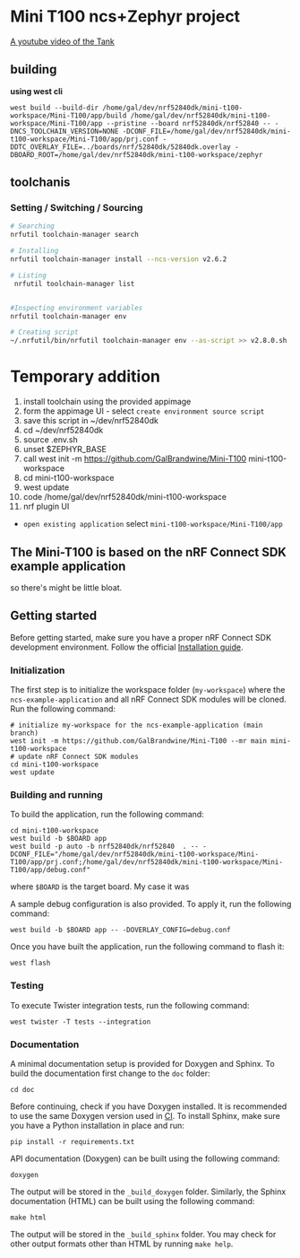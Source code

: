 # Mini T100 ncs+Zephyr project

[A youtube video of the Tank](https://youtube.com/shorts/_LrFASj23rY?si=4gkAO-4bpCex8b0E)

## building

**using west cli**

```shell
west build --build-dir /home/gal/dev/nrf52840dk/mini-t100-workspace/Mini-T100/app/build /home/gal/dev/nrf52840dk/mini-t100-workspace/Mini-T100/app --pristine --board nrf52840dk/nrf52840 -- -DNCS_TOOLCHAIN_VERSION=NONE -DCONF_FILE=/home/gal/dev/nrf52840dk/mini-t100-workspace/Mini-T100/app/prj.conf -DDTC_OVERLAY_FILE=../boards/nrf/52840dk/52840dk.overlay -DBOARD_ROOT=/home/gal/dev/nrf52840dk/mini-t100-workspace/zephyr
```

## toolchanis

### Setting / Switching / Sourcing

```zsh
# Searching
nrfutil toolchain-manager search

# Installing 
nrfutil toolchain-manager install --ncs-version v2.6.2

# Listing
 nrfutil toolchain-manager list


#Inspecting environment variables
nrfutil toolchain-manager env

# Creating script
~/.nrfutil/bin/nrfutil toolchain-manager env --as-script >> v2.8.0.sh
```

# Temporary addition

1. install toolchain using the provided appimage
2. form the appimage UI - select `create environment source script`
3. save this script in ~/dev/nrf52840dk
4. cd ~/dev/nrf52840dk
5. source .env.sh
6. unset $ZEPHYR_BASE
7. call west init -m <https://github.com/GalBrandwine/Mini-T100> mini-t100-workspace
8. cd mini-t100-workspace
9. west update
10. code /home/gal/dev/nrf52840dk/mini-t100-workspace
11. nrf plugin UI

* `open existing application` select `mini-t100-workspace/Mini-T100/app`

## The Mini-T100 is based on the nRF Connect SDK example application

so there's might be little bloat.

## Getting started

Before getting started, make sure you have a proper nRF Connect SDK development environment.
Follow the official
[Installation guide](https://developer.nordicsemi.com/nRF_Connect_SDK/doc/latest/nrf/installation/install_ncs.html).

### Initialization

The first step is to initialize the workspace folder (``my-workspace``) where
the ``ncs-example-application`` and all nRF Connect SDK modules will be cloned. Run the following
command:

```shell
# initialize my-workspace for the ncs-example-application (main branch)
west init -m https://github.com/GalBrandwine/Mini-T100 --mr main mini-t100-workspace
# update nRF Connect SDK modules
cd mini-t100-workspace
west update
```

### Building and running

To build the application, run the following command:

```shell
cd mini-t100-workspace
west build -b $BOARD app
west build -p auto -b nrf52840dk/nrf52840  . -- -DCONF_FILE="/home/gal/dev/nrf52840dk/mini-t100-workspace/Mini-T100/app/prj.conf;/home/gal/dev/nrf52840dk/mini-t100-workspace/Mini-T100/app/debug.conf"
```

where `$BOARD` is the target board. My case it was 

A sample debug configuration is also provided. To apply it, run the following
command:

```shell
west build -b $BOARD app -- -DOVERLAY_CONFIG=debug.conf
```

Once you have built the application, run the following command to flash it:

```shell
west flash
```

### Testing

To execute Twister integration tests, run the following command:

```shell
west twister -T tests --integration
```

### Documentation

A minimal documentation setup is provided for Doxygen and Sphinx. To build the
documentation first change to the ``doc`` folder:

```shell
cd doc
```

Before continuing, check if you have Doxygen installed. It is recommended to
use the same Doxygen version used in [CI](.github/workflows/docs.yml). To
install Sphinx, make sure you have a Python installation in place and run:

```shell
pip install -r requirements.txt
```

API documentation (Doxygen) can be built using the following command:

```shell
doxygen
```

The output will be stored in the ``_build_doxygen`` folder. Similarly, the
Sphinx documentation (HTML) can be built using the following command:

```shell
make html
```

The output will be stored in the ``_build_sphinx`` folder. You may check for
other output formats other than HTML by running ``make help``.
